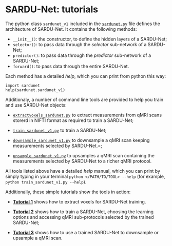# SARDU-Net: tutorials

The python class `sardunet_v1` included in the [`sardunet.py`](https://github.com/fragrussu/sardunet/blob/master/ainas/sardunet.py) file defines the architecture of SARDU-Net. It contains the following methods:
* `__init__()`: the constructor, to define the hidden layers of a SARDU-Net;
* `selector()`: to pass data through the *selector* sub-network of a SARDU-Net;
* `predictor()`: to pass data through the *predictor* sub-network of a SARDU-Net;
* `forward()`: to pass data through the entire SARDU-Net.

Each method has a detailed *help*, which you can print from python this way:
```
import sardunet
help(sardunet.sardunet_v1)
```

Additionaly, a number of command line tools are provided to help you train and use SARDU-Net objects: 

* [`extractvoxels_sardunet.py`](https://github.com/fragrussu/sardunet/blob/master/ainas/extractvoxels_sardunet.py) to extract measurements from qMRI scans storerd in NIFTI format as required to train a SARDU-Net;

* [`train_sardunet_v1.py`](https://github.com/fragrussu/sardunet/blob/master/ainas/train_sardunet_v1.py) to train a SARDU-Net;

* [`downsample_sardunet_v1.py`](https://github.com/fragrussu/sardunet/blob/master/ainas/downsample_sardunet_v1.py) to downsample a qMRI scan keeping measurements selected by SARDU-Net.=;

* [`upsample_sardunet_v1.py`](https://github.com/fragrussu/sardunet/blob/master/ainas/downsample_sardunet_v1.py) to upsamples a qMRI scan containing the measurements selected by SARDU-Net to a richer qMRI protocol.


All tools listed above have a detailed *help* manual, which you can print by simply typing in your terminal `python </PATH/TO/TOOL> --help` (for example, `python train_sardunet_v1.py --help`). 

Additionally, these simple tutorials show the tools in action:  

* [**Tutorial 1**](https://github.com/fragrussu/sardunet/tree/master/tutorials/tutorial1.md) shows how to extract voxels for SARDU-Net training. 

* [**Tutorial 2**](https://github.com/fragrussu/sardunet/tree/master/tutorials/tutorial2.md) shows how to train a SARDU-Net, choosing the learning options and accessing qMRI sub-protocols selected by the trained SARDU-Net; 

* [**Tutorial 3**](https://github.com/fragrussu/sardunet/tree/master/tutorials/tutorial3.md) shows how to use a trained SARDU-Net to downsample or upsample a qMRI scan.
